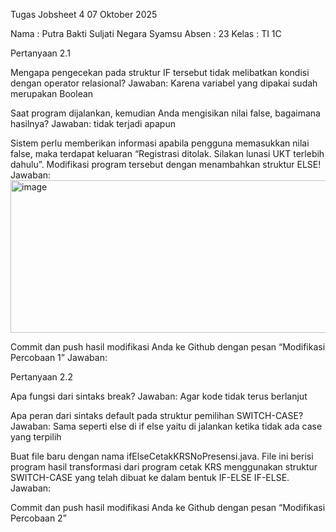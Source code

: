 Tugas Jobsheet 4
07 Oktober 2025

Nama	: Putra Bakti Suljati Negara Syamsu
Absen	: 23
Kelas	: TI 1C

Pertanyaan 2.1

Mengapa pengecekan pada struktur IF tersebut tidak melibatkan kondisi dengan operator relasional?
Jawaban:
Karena variabel yang dipakai sudah merupakan Boolean

Saat program dijalankan, kemudian Anda mengisikan nilai false, bagaimana hasilnya?
Jawaban:
tidak terjadi apapun

Sistem perlu memberikan informasi apabila pengguna memasukkan nilai false, maka terdapat keluaran “Registrasi ditolak. Silakan lunasi UKT terlebih dahulu”. Modifikasi program tersebut dengan menambahkan struktur ELSE!
Jawaban:
<img width="620" height="244" alt="image" src="https://github.com/user-attachments/assets/f7c21979-edc4-42f8-9dac-5b0c9f6e8a3c" />


Commit dan push hasil modifikasi Anda ke Github dengan pesan “Modifikasi Percobaan 1” 
Jawaban:


Pertanyaan 2.2
	
Apa fungsi dari sintaks break?
Jawaban:
Agar kode tidak terus berlanjut

Apa peran dari sintaks default pada struktur pemilihan SWITCH-CASE?
Jawaban:
Sama seperti else di if else yaitu di jalankan ketika tidak ada case yang terpilih

Buat file baru dengan nama ifElseCetakKRSNoPresensi.java. File ini berisi program hasil transformasi dari program cetak KRS menggunakan struktur SWITCH-CASE yang telah dibuat ke dalam bentuk IF-ELSE IF-ELSE.
Jawaban:


Commit dan push hasil modifikasi Anda ke Github dengan pesan “Modifikasi Percobaan 2” 
